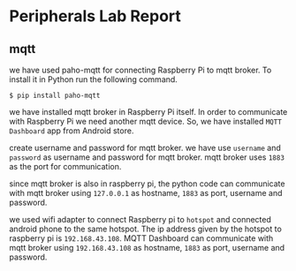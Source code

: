 # Peripherals Lab Report

## mqtt

we have used paho-mqtt for connecting Raspberry Pi to mqtt broker. To install it in Python run the following command.
```
$ pip install paho-mqtt
```

we have installed mqtt broker in Raspberry Pi itself. In order to communicate with Raspberry Pi we need another mqtt device. So, we have installed `MQTT Dashboard` app from Android store.

create username and password for mqtt broker. we have use `username` and `password` as username and password for mqtt broker. mqtt broker uses `1883` as the port for communication.

since mqtt broker is also in raspberry pi, the python code can communicate with mqtt broker using `127.0.0.1` as hostname, `1883` as port, username and password.

we used wifi adapter to connect Raspberry pi to `hotspot` and connected android phone to the same hotspot. The ip address given by the hotspot to raspberry pi is `192.168.43.108`. MQTT Dashboard can communicate with mqtt broker using `192.168.43.108` as hostname, `1883` as port, username and password.

